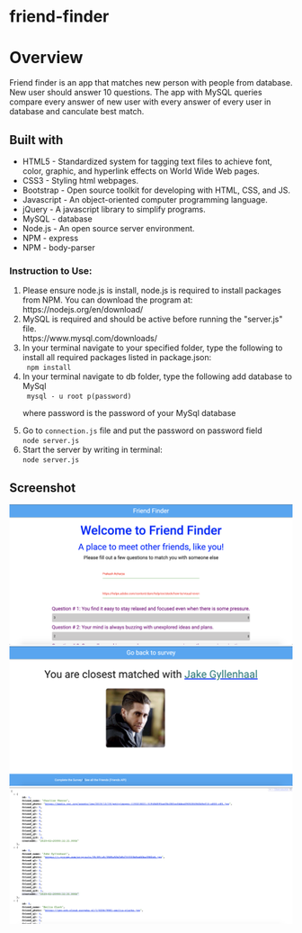 # friend-finder

<h1>Overview</h1>
<p>
Friend finder is an app that matches new person with people from database. New user should answer 10 questions. The app with MySQL queries compare every answer of new user with every answer of every user in database and canculate best match.
</p>
<h2>Built with</h2>
<ul>
<li>HTML5 - Standardized system for tagging text files to achieve font, color, graphic, and hyperlink effects on World Wide Web pages.</li>
<li>CSS3 - Styling html webpages.</li>
<li>Bootstrap - Open source toolkit for developing with HTML, CSS, and JS.</li>
<li>Javascript - An object-oriented computer programming language.</li>
<li>jQuery - A javascript library to simplify programs.</li>
<li>MySQL - database</li>
<li>Node.js - An open source server environment.</li>
<li>NPM - express</li>
<li>NPM - body-parser </li>


</ul>

<h3>Instruction to Use:</h3>
<ol>
<li>Please ensure node.js is install, node.js is required to install packages from NPM. You can download the program at:</li>
https://nodejs.org/en/download/
<li>MySQL is required and should be active before running the "server.js" file.</li>
https://www.mysql.com/downloads/
<li>In your terminal navigate to your specified folder, type the following to install all required packages listed in package.json:</li>
<code> npm install</code>
<li>In your terminal navigate to db folder, type the following add database to MySql</li>
<code> mysql - u root p(password)</code><p>where password is the password of your MySql database</p>
<li>Go to <code>connection.js</code> file and put the password on password field</li>
<code>node server.js</code>
<li>Start the server by writing in terminal:</li>
<code>node server.js</code>
</ol>

<h2>Screenshot</h2>
<div align="center">
    <img src="app/images/a.png" width="700px"> 
</div>
<div align="center">
    <img src="app/images/b.png" width="700px"> 
</div>
<div align="center">
    <img src="app/images/c.png" width="700px"> 
</div>
